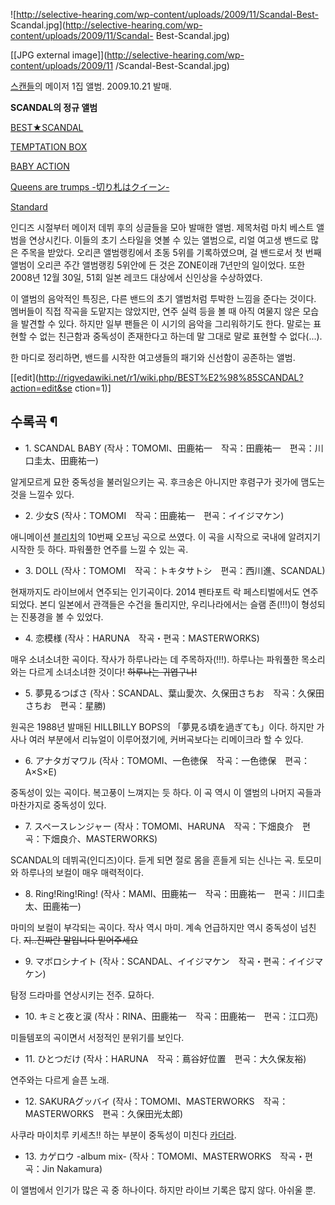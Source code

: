 ![http://selective-hearing.com/wp-content/uploads/2009/11/Scandal-Best-
Scandal.jpg](http://selective-hearing.com/wp-content/uploads/2009/11/Scandal-
Best-Scandal.jpg)

[[JPG external image]](http://selective-hearing.com/wp-content/uploads/2009/11
/Scandal-Best-Scandal.jpg)

[스캔들](%EC%8A%A4%EC%BA%94%EB%93%A4.md)의 메이저 1집 앨범. 2009.10.21 발매.

**SCANDAL의 정규 앨범**

[BEST★SCANDAL](BEST%E2%98%85SCANDAL.md)

[TEMPTATION BOX](TEMPTATION%20BOX.md)

[BABY ACTION](BABY%20ACTION.md)

[Queens are trumps -切り札はクイーン-](Queens%20are%20trumps%20-%E5%88%87%E3%82%8A%E6%9C%AD%E3%81%AF%E3%82%AF%E3%82%A4%E3%83%BC%E3%83%B3-.md)

[Standard](Standard.md)

  
인디즈 시절부터 메이저 데뷔 후의 싱글들을 모아 발매한 앨범. 제목처럼 마치 베스트 앨범을 연상시킨다. 이들의 초기 스타일을 엿볼 수 있는
앨범으로, 리얼 여고생 밴드로 많은 주목을 받았다. 오리콘 앨범랭킹에서 초동 5위를 기록하였으며, 걸 밴드로서 첫 번째 앨범이 오리콘 주간
앨범랭킹 5위안에 든 것은 ZONE이래 7년만의 일이었다. 또한 2008년 12월 30일, 51회 일본 레코드 대상에서 신인상을 수상하였다.  
  
이 앨범의 음악적인 특징은, 다른 밴드의 초기 앨범처럼 투박한 느낌을 준다는 것이다. 멤버들이 직접 작곡을 도맡지는 않았지만, 연주 실력
등을 볼 때 아직 여물지 않은 모습을 발견할 수 있다. 하지만 일부 팬들은 이 시기의 음악을 그리워하기도 한다. 말로는 표현할 수 없는
친근함과 중독성이 존재한다고 하는데 말 그대로 말로 표현할 수 없다(...).  
  
  
한 마디로 정리하면, 밴드를 시작한 여고생들의 패기와 신선함이 공존하는 앨범.  

[[edit](http://rigvedawiki.net/r1/wiki.php/BEST%E2%98%85SCANDAL?action=edit&se
ction=1)]

## 수록곡 ¶

  * 1\. SCANDAL BABY (작사：TOMOMI、田鹿祐一　작곡：田鹿祐一　편곡：川口圭太、田鹿祐一)  
  
알게모르게 묘한 중독성을 불러일으키는 곡. 후크송은 아니지만 후렴구가 귓가에 맴도는 것을 느낄수 있다.  
  

  * 2\. 少女S (작사：TOMOMI　작곡：田鹿祐一　편곡：イイジマケン)  
  
애니메이션 [블리치](%EB%B8%94%EB%A6%AC%EC%B9%98.md)의 10번째 오프닝 곡으로 쓰였다. 이 곡을 시작으로
국내에 알려지기 시작한 듯 하다. 파워풀한 연주를 느낄 수 있는 곡.  
  

  * 3\. DOLL (작사：TOMOMI　작곡：トキタサトシ　편곡：西川進、SCANDAL)  
  
현재까지도 라이브에서 연주되는 인기곡이다. 2014 펜타포트 락 페스티벌에서도 연주되었다. 본디 일본에서 관객들은 수건을 돌리지만,
우리나라에서는 슬램 존(!!!)이 형성되는 진풍경을 볼 수 있었다.  
  

  * 4\. 恋模様 (작사：HARUNA　작곡・편곡：MASTERWORKS)  
  
매우 소녀소녀한 곡이다. 작사가 하루나라는 데 주목하자(!!!). 하루나는 파워풀한 목소리와는 다르게 소녀소녀한 것이다! <del>하루나는
귀엽구나!</del>  
  

  * 5\. 夢見るつばさ (작사：SCANDAL、葉山愛次、久保田さちお　작곡：久保田さちお　편곡：星勝)  
  
원곡은 1988년 발매된 HILLBILLY BOPS의 「夢見る頃を過ぎても」이다. 하지만 가사나 여러 부분에서 리뉴얼이 이루어졌기에,
커버곡보다는 리메이크라 할 수 있다.  
  

  * 6\. アナタガマワル (작사：TOMOMI、一色徳保　작곡：一色徳保　편곡：A×S×E)  
  
중독성이 있는 곡이다. 복고풍이 느껴지는 듯 하다. 이 곡 역시 이 앨범의 나머지 곡들과 마찬가지로 중독성이 있다.  
  

  * 7\. スペースレンジャー (작사：TOMOMI、HARUNA　작곡：下畑良介　편곡：下畑良介、MASTERWORKS)  
  
SCANDAL의 데뷔곡(인디즈)이다. 듣게 되면 절로 몸을 흔들게 되는 신나는 곡. 토모미와 하루나의 보컬이 매우 매력적이다.  
  

  * 8\. Ring!Ring!Ring! (작사：MAMI、田鹿祐一　작곡：田鹿祐一　편곡：川口圭太、田鹿祐一)  
  
마미의 보컬이 부각되는 곡이다. 작사 역시 마미. 계속 언급하지만 역시 중독성이 넘친다. <del>지..진짜란 말입니다 믿어주세요</del>  
  

  * 9\. マボロシナイト (작사：SCANDAL、イイジマケン　작곡・편곡：イイジマケン)  
  
탐정 드라마를 연상시키는 전주. 묘하다.  
  

  * 10\. キミと夜と涙 (작사：RINA、田鹿祐一　작곡：田鹿祐一　편곡：江口亮)  
  
미들템포의 곡이면서 서정적인 분위기를 보인다.  
  

  * 11\. ひとつだけ (작사：HARUNA　작곡：蔦谷好位置　편곡：大久保友裕)  
  
연주와는 다르게 슬픈 노래.  
  

  * 12\. SAKURAグッバイ (작사：TOMOMI、MASTERWORKS　작곡：MASTERWORKS　편곡：久保田光太郎)  
  
사쿠라 마이치루 키세츠!! 하는 부분이 중독성이 미친다 [카더라](%EC%B9%B4%EB%8D%94%EB%9D%BC.md).  

  

  * 13\. カゲロウ -album mix- (작사：TOMOMI、MASTERWORKS　작곡・편곡：Jin Nakamura)  
  
이 앨범에서 인기가 많은 곡 중 하나이다. 하지만 라이브 기록은 많지 않다. 아쉬울 뿐.  

